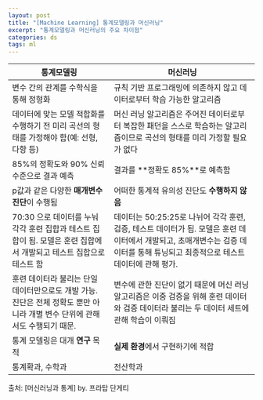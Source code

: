 ```yaml
---
layout: post
title: "[Machine Learning] 통계모델링과 머신러닝"
excerpt: "통계모델링과 머신러닝의 주요 차이점"
categories: ds
tags: ml
---
```




| 통계모델링                                                   | 머신러닝                                                     |
| ------------------------------------------------------------ | ------------------------------------------------------------ |
| 변수 간의 관계를 수학식을 통해 정형화                        | 규칙 기반 프로그래밍에 의존하지 않고 데이터로부터 학습 가능한 알고리즘 |
| 데이터에 맞는 모델 적합화를 수행하기 전 미리 곡선의 형태를 가정해야 함(예: 선형, 다항 등) | 머신 러닝 알고리즘은 주어진 데이터로부터 복잡한 패던을 스스로 학습하는 알고리즘이므로 곡선의 형태를 미리 가정할 필요가 없다 |
| 85%의 정확도와 90% 신뢰수준으로 결과 예측                    | 결과를 **정확도 85%**로 예측함                               |
| p값과 같은 다양한 **매개변수 진단**이 수행됨                 | 어떠한 통계적 유의성 진단도 **수행하지 않음**                |
| 70:30 으로 데이터를 누눠 각각 훈련 집합과 테스트 집합이 됨. 모델은 훈련 집합에서 개발되고 테스트 집합으로 테스트 함 | 데이터는 50:25:25로 나뉘어 각각 훈련, 검증, 테스트 데이터가 됨. 모델은 훈련 데이터에서 개발되고, 초매개변수는 검증 데이터를 통해 튜닝되고 최종적으로 테스트 데이터에 관해 평가. |
| 훈련 데이터라 불리는 단일 데이터만으로도 개발 가능. 진단은 전체 정확도 뿐만 아니라 개별 변수 단위에 관해서도 수행되기 때문. | 변수에 관한 진단이 없기 때문에 머신 러닝 알고리즘은 이중 검증을 위해 훈련 데이터와 검증 데이터라 불리는 두 데이터 세트에 관해 학습이 이뤄짐 |
| 통계 모델링은 대개 **연구** 목적                             | **실제 환경**에서 구현하기에 적합                            |
| 통계확과, 수학과                                             | 전산학과                                                     |



출처: [머신러닝과 통계] by. 프라탑 단게티